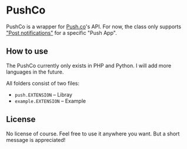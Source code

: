 PushCo
====

PushCo is a wrapper for [Push.co](http://push.co/)'s API. For now, the class only supports ["Post notifications"](http://push.co/api/push) for a specific "Push App". 

## How to use
The PushCo currently only exists in PHP and Python. I will add more languages in the future.

All folders consist of two files:

* `push.EXTENSION` – Libray
* `example.EXTENSION` – Example

## License
No license of course. Feel free to use it anywhere you want. But a short message is appreciated!
